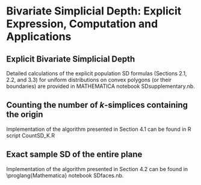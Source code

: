 # Bivariate Simplicial Depth: Explicit Expression, Computation and Applications
## Explicit Bivariate Simplicial Depth
Detailed calculations of the explicit population SD formulas (Sections 2.1, 2.2, and 3.3) for uniform distributions on convex polygons (or their boundaries) are provided in MATHEMATICA notebook SDsupplementary.nb.  
## Counting the number of $k$-simplices containing the origin
Implementation of the algorithm presented in Section 4.1 can be found in R script CountSD_K.R
## Exact sample SD of the entire plane
Implementation of the algorithm presented in Section 4.2 can be found in \proglang{Mathematica} notebook SDfaces.nb.
